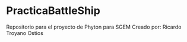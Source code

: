 # PracticaBattleShip
Repositorio para el proyecto de Phyton para SGEM
Creado por: Ricardo Troyano Ostios
